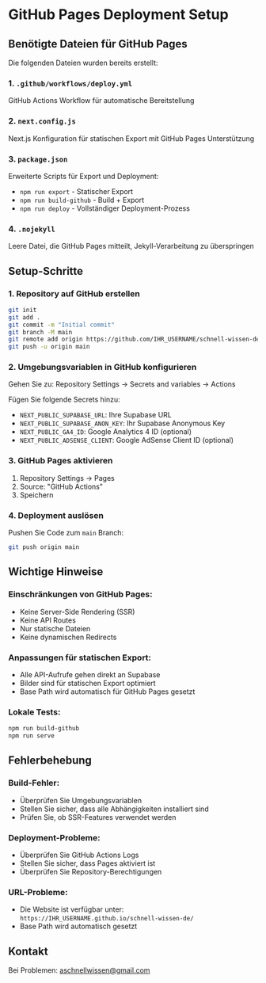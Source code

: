 # GitHub Pages Deployment Setup

## Benötigte Dateien für GitHub Pages

Die folgenden Dateien wurden bereits erstellt:

### 1. `.github/workflows/deploy.yml`
GitHub Actions Workflow für automatische Bereitstellung

### 2. `next.config.js`
Next.js Konfiguration für statischen Export mit GitHub Pages Unterstützung

### 3. `package.json`
Erweiterte Scripts für Export und Deployment:
- `npm run export` - Statischer Export
- `npm run build-github` - Build + Export
- `npm run deploy` - Vollständiger Deployment-Prozess

### 4. `.nojekyll`
Leere Datei, die GitHub Pages mitteilt, Jekyll-Verarbeitung zu überspringen

## Setup-Schritte

### 1. Repository auf GitHub erstellen
```bash
git init
git add .
git commit -m "Initial commit"
git branch -M main
git remote add origin https://github.com/IHR_USERNAME/schnell-wissen-de.git
git push -u origin main
```

### 2. Umgebungsvariablen in GitHub konfigurieren
Gehen Sie zu: Repository Settings → Secrets and variables → Actions

Fügen Sie folgende Secrets hinzu:
- `NEXT_PUBLIC_SUPABASE_URL`: Ihre Supabase URL
- `NEXT_PUBLIC_SUPABASE_ANON_KEY`: Ihr Supabase Anonymous Key
- `NEXT_PUBLIC_GA4_ID`: Google Analytics 4 ID (optional)
- `NEXT_PUBLIC_ADSENSE_CLIENT`: Google AdSense Client ID (optional)

### 3. GitHub Pages aktivieren
1. Repository Settings → Pages
2. Source: "GitHub Actions"
3. Speichern

### 4. Deployment auslösen
Pushen Sie Code zum `main` Branch:
```bash
git push origin main
```

## Wichtige Hinweise

### Einschränkungen von GitHub Pages:
- Keine Server-Side Rendering (SSR)
- Keine API Routes
- Nur statische Dateien
- Keine dynamischen Redirects

### Anpassungen für statischen Export:
- Alle API-Aufrufe gehen direkt an Supabase
- Bilder sind für statischen Export optimiert
- Base Path wird automatisch für GitHub Pages gesetzt

### Lokale Tests:
```bash
npm run build-github
npm run serve
```

## Fehlerbehebung

### Build-Fehler:
- Überprüfen Sie Umgebungsvariablen
- Stellen Sie sicher, dass alle Abhängigkeiten installiert sind
- Prüfen Sie, ob SSR-Features verwendet werden

### Deployment-Probleme:
- Überprüfen Sie GitHub Actions Logs
- Stellen Sie sicher, dass Pages aktiviert ist
- Überprüfen Sie Repository-Berechtigungen

### URL-Probleme:
- Die Website ist verfügbar unter: `https://IHR_USERNAME.github.io/schnell-wissen-de/`
- Base Path wird automatisch gesetzt

## Kontakt
Bei Problemen: aschnellwissen@gmail.com